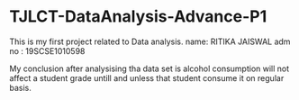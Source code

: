 # TJLCT-DataAnalysis-Advance-P1
This is my first project related to Data analysis.
name: RITIKA JAISWAL
adm no : 19SCSE1010598

My conclusion after analysising tha data set is alcohol consumption will not affect a student grade untill and unless that student consume it on regular basis.
